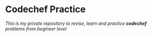 # Codechef Practice
*This is my private repository to revise, learn and practice __codechef__ problems from begineer level*